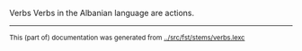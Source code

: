 Verbs
Verbs in the Albanian language are actions.


* * *
<small>This (part of) documentation was generated from [../src/fst/stems/verbs.lexc](http://github.com/giellalt/lang-sqi/blob/main/../src/fst/stems/verbs.lexc)</small>